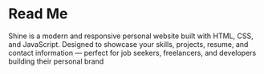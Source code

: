 # Read Me
Shine is a modern and responsive personal website built with HTML, CSS, and JavaScript. Designed to showcase your skills, projects, resume, and contact information — perfect for job seekers, freelancers, and developers building their personal brand
